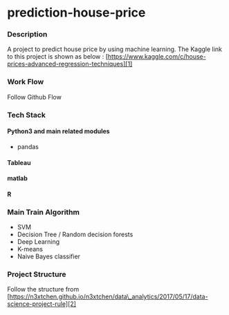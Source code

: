 # prediction-house-price
### Description
A project to predict house price by using machine learning.
The Kaggle link to this project is shown as below :
[https://www.kaggle.com/c/house-prices-advanced-regression-techniques][1]
### Work Flow
Follow Github Flow
### Tech Stack

#### Python3 and main related modules
- pandas

#### Tableau
#### matlab
#### R

### Main Train Algorithm
- SVM
- Decision Tree / Random decision forests
- Deep Learning
- K-means
- Naive Bayes classifier

### Project Structure
Follow the structure from [https://n3xtchen.github.io/n3xtchen/data\_analytics/2017/05/17/data-science-project-rule][2]

[1]:	https://www.kaggle.com/c/house-prices-advanced-regression-techniques
[2]:	https://n3xtchen.github.io/n3xtchen/data_analytics/2017/05/17/data-science-project-rule